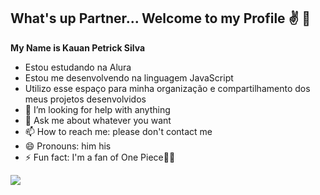 ## What's up Partner... Welcome to my Profile ✌️ 🤙


**My Name is Kauan Petrick Silva**

- Estou estudando na Alura
- Estou me desenvolvendo na linguagem JavaScript
- Utilizo esse espaço para minha organização e compartilhamento dos meus projetos desenvolvidos
- 🤔 I’m looking for help with anything
- 💬 Ask me about whatever you want
- 📫 How to reach me: please don't contact me
- 😄 Pronouns: him his
- ⚡ Fun fact: I'm a fan of One Piece🏴‍☠️

![](https://media1.tenor.com/m/ilksy59j50kAAAAd/one-dance-drake.gif)
